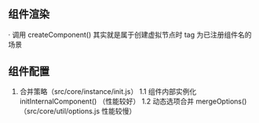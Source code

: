 #

## 组件渲染

· 调用 createComponent() 其实就是属于创建虚拟节点时 tag 为已注册组件名的场景

## 组件配置

1. 合并策略（src/core/instance/init.js）
    1.1 组件内部实例化 initInternalComponent() （性能较好）
    1.2 动态选项合并 mergeOptions() （src/core/util/options.js 性能较慢）